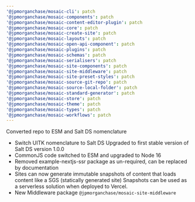 ```yaml
---
'@jpmorganchase/mosaic-cli': patch
'@jpmorganchase/mosaic-components': patch
'@jpmorganchase/mosaic-content-editor-plugin': patch
'@jpmorganchase/mosaic-core': patch
'@jpmorganchase/mosaic-create-site': patch
'@jpmorganchase/mosaic-layouts': patch
'@jpmorganchase/mosaic-open-api-component': patch
'@jpmorganchase/mosaic-plugins': patch
'@jpmorganchase/mosaic-schemas': patch
'@jpmorganchase/mosaic-serialisers': patch
'@jpmorganchase/mosaic-site-components': patch
'@jpmorganchase/mosaic-site-middleware': patch
'@jpmorganchase/mosaic-site-preset-styles': patch
'@jpmorganchase/mosaic-source-git-repo': patch
'@jpmorganchase/mosaic-source-local-folder': patch
'@jpmorganchase/mosaic-standard-generator': patch
'@jpmorganchase/mosaic-store': patch
'@jpmorganchase/mosaic-theme': patch
'@jpmorganchase/mosaic-types': patch
'@jpmorganchase/mosaic-workflows': patch
---
```


Converted repo to ESM and Salt DS nomenclature

- Switch UITK nomenclature to Salt DS
  Upgraded to first stable version of Salt DS version 1.0.0
- CommonJS code switched to ESM and upgraded to Node 16
- Removed example-nextjs-ssr package as un-required, can be replaced by documentation
- Sites can now generate immutable snapshots of content that loads content like a SGS (statically generated site)
  Snapshots can be used as a serverless solution when deployed to Vercel.
- New Middleware package `@jpmorganchase/mosaic-site-middleware`
